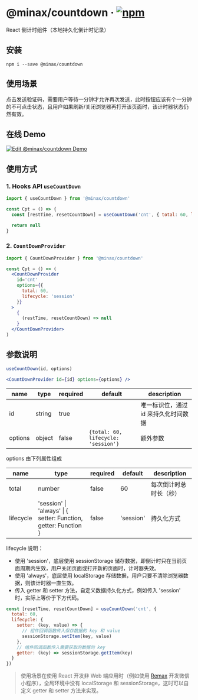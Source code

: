 # @minax/countdown &middot; [![npm](https://img.shields.io/npm/v/@minax/countdown.svg)](https://www.npmjs.com/package/@minax/countdown)
React 倒计时组件（本地持久化倒计时记录）

## 安装

``` shell
npm i --save @minax/countdown
```

## 使用场景

点击发送验证码，需要用户等待一分钟才允许再次发送，此时按钮应该有个一分钟的不可点击状态，且用户如果刷新/关闭浏览器再打开该页面时，该计时器状态仍然有效。

## 在线 Demo

[![Edit @minax/countdown Demo](https://codesandbox.io/static/img/play-codesandbox.svg)](https://codesandbox.io/s/admiring-babbage-00xf7?fontsize=14&hidenavigation=1&theme=dark)

## 使用方式

### 1. Hooks API `useCountDown`

```jsx
import { useCountDown } from '@minax/countdown'

const Cpt = () => {
  const [restTime, resetCountDown] = useCountDown('cnt', { total: 60, lifecycle: 'session' })

  return null
}

```

### 2. `CountDownProvider`

```jsx
import { CountDownProvider } from '@minax/countdown'

const Cpt = () => (
  <CountDownProvider
    id='cnt'
    options={{
      total: 60,
      lifecycle: 'session'
    }}
  >
    {
      (restTime, resetCountDown) => null
    }
  </CountDownProvider>
)
```

## 参数说明

``` jsx
useCountDown(id, options)

<CountDownProvider id={id} options={options} />
```

name|type|required|default|description
--|--|--|--|--
id|string|true||唯一标识位，通过 id 来持久化时间数据
options|object|false|`{total: 60, lifecycle: 'session'}`|额外参数

options 由下列属性组成

name|type|required|default|description
--|--|--|--|--
total|number|false|60|每次倒计时总时长（秒）
lifecycle|'session' \| 'always' \| { setter: Function, getter: Function } |false|'session'|持久化方式

lifecycle 说明：
 - 使用 'session'，底层使用 sessionStorage 储存数据，即倒计时只在当前页面周期内生效，用户关闭页面或打开新的页面时，计时器失效。
 - 使用 'always'，底层使用 localStorage 存储数据，用户只要不清除浏览器数据，则该计时器一直生效。
 - 传入 getter 和 setter 方法，自定义数据持久化方式，例如传入 'session' 时，实际上等价于下方代码。
```js
const [resetTime, resetCountDown] = useCountDown('cnt', {
  total: 60,
  lifecycle: {
    setter: (key, value) => {
      // 组件回调函数传入保存数据的 key 和 value
      sessionStorage.setItem(key, value)
    },
    // 组件回调函数传入需要获取的数据的 key
    getter: (key) => sessionStorage.getItem(key)
  }
})
```
> 使用场景在使用 React 开发非 Web 端应用时（例如使用 [Remax](https://github.com/remaxjs/remax) 开发微信小程序），全局环境中没有 localStorage 和 sessionStorage，这时可以自定义 getter 和 setter 方法来实现。